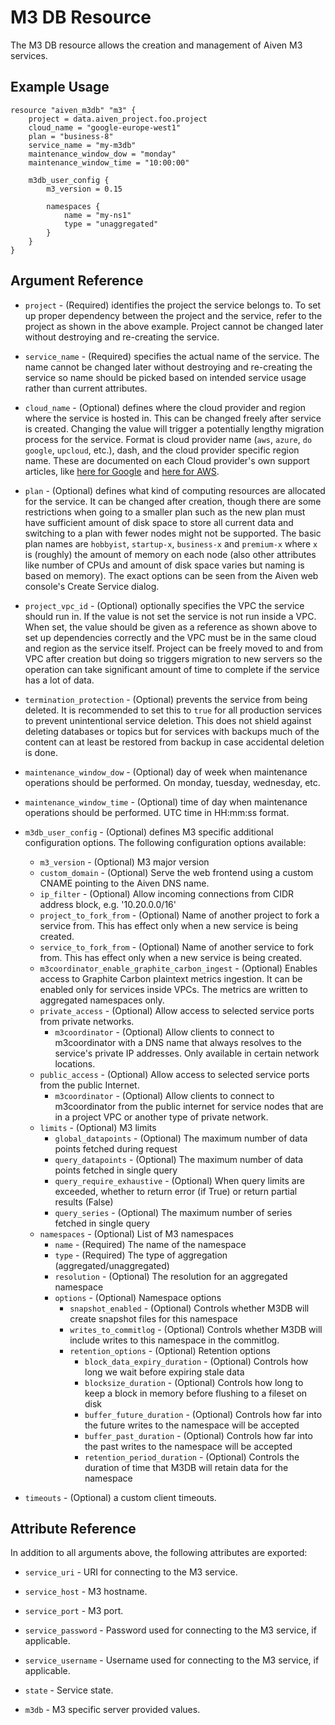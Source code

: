 # M3 DB Resource

The M3 DB resource allows the creation and management of Aiven M3 services.

## Example Usage

```hcl
resource "aiven_m3db" "m3" {
    project = data.aiven_project.foo.project
    cloud_name = "google-europe-west1"
    plan = "business-8"
    service_name = "my-m3db"
    maintenance_window_dow = "monday"
    maintenance_window_time = "10:00:00"
    
    m3db_user_config {
        m3_version = 0.15
                    
        namespaces {
            name = "my-ns1"
            type = "unaggregated"
        }
    }
}
```

## Argument Reference

* `project` - (Required) identifies the project the service belongs to. To set up proper dependency
between the project and the service, refer to the project as shown in the above example.
Project cannot be changed later without destroying and re-creating the service.

* `service_name` - (Required) specifies the actual name of the service. The name cannot be changed
later without destroying and re-creating the service so name should be picked based on
intended service usage rather than current attributes.

* `cloud_name` - (Optional) defines where the cloud provider and region where the service is hosted
in. This can be changed freely after service is created. Changing the value will trigger
a potentially lengthy migration process for the service. Format is cloud provider name
(`aws`, `azure`, `do` `google`, `upcloud`, etc.), dash, and the cloud provider
specific region name. These are documented on each Cloud provider's own support articles,
like [here for Google](https://cloud.google.com/compute/docs/regions-zones/) and
[here for AWS](https://docs.aws.amazon.com/AmazonRDS/latest/UserGuide/Concepts.RegionsAndAvailabilityZones.html).

* `plan` - (Optional) defines what kind of computing resources are allocated for the service. It can
be changed after creation, though there are some restrictions when going to a smaller
plan such as the new plan must have sufficient amount of disk space to store all current
data and switching to a plan with fewer nodes might not be supported. The basic plan
names are `hobbyist`, `startup-x`, `business-x` and `premium-x` where `x` is
(roughly) the amount of memory on each node (also other attributes like number of CPUs
and amount of disk space varies but naming is based on memory). The exact options can be
seen from the Aiven web console's Create Service dialog.

* `project_vpc_id` - (Optional) optionally specifies the VPC the service should run in. If the value
is not set the service is not run inside a VPC. When set, the value should be given as a
reference as shown above to set up dependencies correctly and the VPC must be in the same
cloud and region as the service itself. Project can be freely moved to and from VPC after
creation but doing so triggers migration to new servers so the operation can take
significant amount of time to complete if the service has a lot of data.

* `termination_protection` - (Optional) prevents the service from being deleted. It is recommended to
set this to `true` for all production services to prevent unintentional service
deletion. This does not shield against deleting databases or topics but for services
with backups much of the content can at least be restored from backup in case accidental
deletion is done.

* `maintenance_window_dow` - (Optional) day of week when maintenance operations should be performed. 
On monday, tuesday, wednesday, etc.

* `maintenance_window_time` - (Optional) time of day when maintenance operations should be performed. 
UTC time in HH:mm:ss format.

* `m3db_user_config` - (Optional) defines M3 specific additional configuration options. The following 
configuration options available:
    * `m3_version` - (Optional) M3 major version
    * `custom_domain` - (Optional) Serve the web frontend using a custom CNAME pointing to the Aiven DNS name.
    * `ip_filter` - (Optional) Allow incoming connections from CIDR address block, e.g. '10.20.0.0/16'
    * `project_to_fork_from` - (Optional) Name of another project to fork a service from. This has
    effect only when a new service is being created.
    * `service_to_fork_from` - (Optional)  Name of another service to fork from. This has effect only 
    when a new service is being created.
    * `m3coordinator_enable_graphite_carbon_ingest` - (Optional)  Enables access to Graphite Carbon 
    plaintext metrics ingestion. It can be enabled only for services inside VPCs. The 
    metrics are written to aggregated namespaces only.
    * `private_access` - (Optional) Allow access to selected service ports from private networks.
        * `m3coordinator` - (Optional) Allow clients to connect to m3coordinator with a DNS name that 
        always resolves to the service's private IP addresses. Only available in certain network locations.
    * `public_access` - (Optional) Allow access to selected service ports from the public Internet.
        * `m3coordinator` - (Optional) Allow clients to connect to m3coordinator from the public internet 
        for service nodes that are in a project VPC or another type of private network.
    * `limits` - (Optional) M3 limits
        * `global_datapoints` - (Optional) The maximum number of data points fetched during request
        * `query_datapoints` - (Optional) The maximum number of data points fetched in single query
        * `query_require_exhaustive` - (Optional) When query limits are exceeded, whether to return error 
        (if True) or return partial results (False)
        * `query_series` - (Optional) The maximum number of series fetched in single query
    * `namespaces` - (Optional) List of M3 namespaces
        * `name` - (Required) The name of the namespace
        * `type` - (Required) The type of aggregation (aggregated/unaggregated)
        * `resolution` - (Optional) The resolution for an aggregated namespace
        * `options` - (Optional) Namespace options
            * `snapshot_enabled` - (Optional) Controls whether M3DB will create snapshot files for 
            this namespace
            * `writes_to_commitlog` - (Optional) Controls whether M3DB will include writes to this 
            namespace in the commitlog.
            * `retention_options` - (Optional) Retention options
                * `block_data_expiry_duration` - (Optional) Controls how long we wait before expiring stale data
                * `blocksize_duration` - (Optional) Controls how long to keep a block in memory before 
                flushing to a fileset on disk
                * `buffer_future_duration` - (Optional) Controls how far into the future writes to 
                the namespace will be accepted
                * `buffer_past_duration` - (Optional) Controls how far into the past writes to the 
                namespace will be accepted
                * `retention_period_duration` - (Optional) Controls the duration of time that M3DB will 
                retain data for the namespace

* `timeouts` - (Optional) a custom client timeouts.
    
## Attribute Reference

In addition to all arguments above, the following attributes are exported:

* `service_uri` - URI for connecting to the M3 service.

* `service_host` - M3 hostname.

* `service_port` - M3 port.

* `service_password` - Password used for connecting to the M3 service, if applicable.

* `service_username` - Username used for connecting to the M3 service, if applicable.

* `state` - Service state.

* `m3db` - M3 specific server provided values.